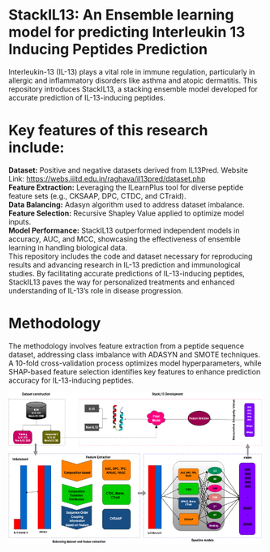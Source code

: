 # StackIL13: An Ensemble learning model for predicting Interleukin 13 Inducing Peptides Prediction

Interleukin-13 (IL-13) plays a vital role in immune regulation, particularly in allergic and inflammatory disorders like asthma and atopic dermatitis. This repository introduces StackIL13, a stacking ensemble model developed for accurate prediction of IL-13-inducing peptides.

# Key features of this research include:

**Dataset:** Positive and negative datasets derived from IL13Pred. Website Link: https://webs.iiitd.edu.in/raghava/il13pred/dataset.php </br>
**Feature Extraction:** Leveraging the ILearnPlus tool for diverse peptide feature sets (e.g., CKSAAP, DPC, CTDC, and CTraid). </br>
**Data Balancing:** Adasyn algorithm used to address dataset imbalance. </br>
**Feature Selection:** Recursive Shapley Value applied to optimize model inputs. </br>
**Model Performance:** StackIL13 outperformed independent models in accuracy, AUC, and MCC, showcasing the effectiveness of ensemble learning in handling biological data. </br>
This repository includes the code and dataset necessary for reproducing results and advancing research in IL-13 prediction and immunological studies. By facilitating accurate predictions of IL-13-inducing peptides, StackIL13 paves the way for personalized treatments and enhanced understanding of IL-13’s role in disease progression.

# Methodology
The methodology involves feature extraction from a peptide sequence dataset, addressing class imbalance with ADASYN and SMOTE techniques. A 10-fold cross-validation process optimizes model hyperparameters, while SHAP-based feature selection identifies key features to enhance prediction accuracy for IL-13-inducing peptides.

<img src="https://github.com/izaz-swe/StackIL13/blob/main/final_il13_methodology.png" width="500px" height="300px"/>

